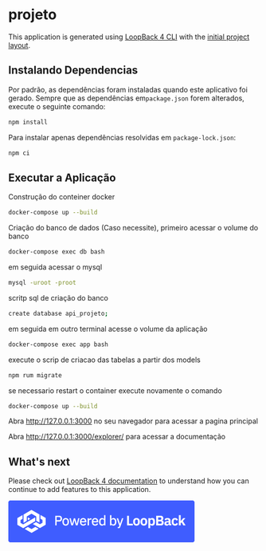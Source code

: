 # projeto

This application is generated using [LoopBack 4 CLI](https://loopback.io/doc/en/lb4/Command-line-interface.html) with the
[initial project layout](https://loopback.io/doc/en/lb4/Loopback-application-layout.html).

## Instalando Dependencias

Por padrão, as dependências foram instaladas quando este aplicativo foi gerado. Sempre que as dependências em`package.json` forem alterados, execute o seguinte comando:

```sh
npm install
```

Para instalar apenas dependências resolvidas em `package-lock.json`:

```sh
npm ci
```

## Executar a Aplicação

Construção do conteiner docker

```sh
docker-compose up --build
```

Criação do banco de dados (Caso necessite), primeiro acessar o volume do banco

```sh
docker-compose exec db bash
```

em seguida acessar o mysql

```sh
mysql -uroot -proot
```

scritp sql de criação do banco

```sh
create database api_projeto;
```

em seguida em outro terminal acesse o volume da aplicação

```sh
docker-compose exec app bash
```

execute o scrip de criacao das tabelas a partir dos models

```sh
npm rum migrate
```

se necessario restart o container execute novamente o comando

```sh
docker-compose up --build
```

Abra http://127.0.0.1:3000 no seu navegador para acessar a pagina principal

Abra http://127.0.0.1:3000/explorer/ para acessar a documentação

## What's next

Please check out [LoopBack 4 documentation](https://loopback.io/doc/en/lb4/) to
understand how you can continue to add features to this application.

[![LoopBack](<https://github.com/loopbackio/loopback-next/raw/master/docs/site/imgs/branding/Powered-by-LoopBack-Badge-(blue)-@2x.png>)](http://loopback.io/)
